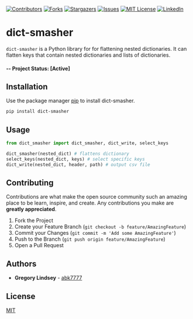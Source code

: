 [![Contributors][contributors-shield]][contributors-url]
[![Forks][forks-shield]][forks-url]
[![Stargazers][stars-shield]][stars-url]
[![Issues][issues-shield]][issues-url]
[![MIT License][license-shield]][license-url]
[![LinkedIn][linkedin-shield]][linkedin-url]

# dict-smasher

`dict-smasher` is a Python library for for flattening nested dictionaries. It can flatten keys that contain nested dictionaries and lists of dictionaries.

#### -- Project Status: [Active]

## Installation

Use the package manager [pip](https://pip.pypa.io/en/stable/) to install dict-smasher.

```bash
pip install dict-smasher
```

## Usage

```python
from dict_smasher import dict_smasher, dict_write, select_keys

dict_smasher(nested_dict) # flattens dictionary
select_keys(nested_dict, keys) # select specific keys
dict_write(nested_dict, header, path) # output csv file
```

## Contributing
Contributions are what make the open source community such an amazing place to be learn, inspire, and create. Any contributions you make are **greatly appreciated**.

1. Fork the Project
2. Create your Feature Branch (`git checkout -b feature/AmazingFeature`)
3. Commit your Changes (`git commit -m 'Add some AmazingFeature'`)
4. Push to the Branch (`git push origin feature/AmazingFeature`)
5. Open a Pull Request

## Authors
* **Gregory Lindsey** - [abk7777](https://github.com/abk7777)

## License
[MIT](https://choosealicense.com/licenses/mit/)


[contributors-shield]: https://img.shields.io/github/contributors/abk7777/dict-smasher.svg?style=flat-square
[contributors-url]: https://github.com/abk7777/dict-smasher/graphs/contributors
[forks-shield]: https://img.shields.io/github/forks/abk7777/dict-smasher.svg?style=flat-square
[forks-url]: https://github.com/abk7777/dict-smasher/network/members
[stars-shield]: https://img.shields.io/github/stars/abk7777/dict-smasher.svg?style=flat-square
[stars-url]: https://github.com/abk7777/dict-smasher/stargazers
[issues-shield]: https://img.shields.io/github/issues/abk7777/dict-smasher.svg?style=flat-square
[issues-url]: https://github.com/abk7777/dict-smasher/issues
[license-shield]: https://img.shields.io/github/license/abk7777/dict-smasher.svg?style=flat-square
[license-url]: https://github.com/abk7777/dict-smasher/blob/master/LICENSE
[linkedin-shield]: https://img.shields.io/badge/-LinkedIn-black.svg?style=flat-square&logo=linkedin&colorB=555
[linkedin-url]: https://linkedin.com/in/gregory-lindsey/